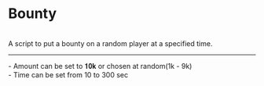 # Bounty
<br>
A script to put a bounty on a random player at a specified time. 
<hr> </hr>
- Amount can be set to 𝟏𝟎𝐤 or chosen at random(1k - 9k)
<br>
- Time can be set from 10 to 300 sec 

